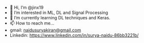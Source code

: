 - 👋 Hi, I’m @jinx19
- 👀 I’m interested in ML, DL and Signal Processing
- 🌱 I’m currently learning DL techniques and Keras.
- 📫 How to reach me...
- gmail: naidusuryakiran@gmail.com
- Linkedin: https://www.linkedin.com/in/surya-naidu-86bb3221b/

<!---
jinx19/jinx19 is a ✨ special ✨ repository because its `README.md` (this file) appears on your GitHub profile.
You can click the Preview link to take a look at your changes.
--->
